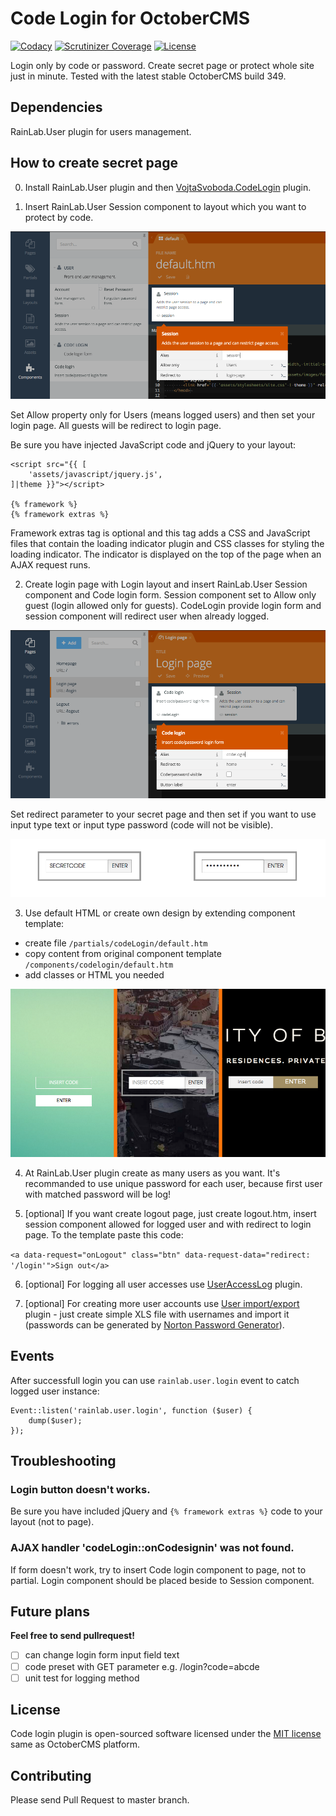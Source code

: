 # Code Login for OctoberCMS

[![Codacy](https://img.shields.io/codacy/daf6a9ebd03540aeb3af7ff1c4dff8ce.svg)](https://www.codacy.com/app/vojtasvoboda/oc-codelogin-plugin)
[![Scrutinizer Coverage](https://img.shields.io/scrutinizer/g/vojtasvoboda/oc-codelogin-plugin.svg)](https://scrutinizer-ci.com/g/vojtasvoboda/oc-codelogin-plugin/?branch=master)
[![License](https://img.shields.io/badge/license-MIT-blue.svg)](https://github.com/vojtasvoboda/oc-codelogin-plugin/blob/master/LICENSE.md)

Login only by code or password. Create secret page or protect whole site just in minute. Tested with the latest stable OctoberCMS build 349.

## Dependencies

RainLab.User plugin for users management.

## How to create secret page

0) Install RainLab.User plugin and then [VojtaSvoboda.CodeLogin](http://octobercms.com/plugin/vojtasvoboda-codelogin) plugin.

1) Insert RainLab.User Session component to layout which you want to protect by code.

<p>
    <img src="assets/images/1-place-session-component.png" alt="Screenshot of Session component placed at layout">
</p>

Set Allow property only for Users (means logged users) and then set your login page. All guests will be redirect to login page.

Be sure you have injected JavaScript code and jQuery to your layout:

```
<script src="{{ [
    'assets/javascript/jquery.js',
]|theme }}"></script>

{% framework %}
{% framework extras %}
```

Framework extras tag is optional and this tag adds a CSS and JavaScript files that contain the loading indicator plugin and CSS classes for styling the loading indicator. The indicator is displayed on the top of the page when an AJAX request runs.

2) Create login page with Login layout and insert RainLab.User Session component and Code login form. 
Session component set to Allow only guest (login allowed only for guests). 
CodeLogin provide login form and session component will redirect user when already logged.

<p>
    <img src="assets/images/2-create-login-page.png" alt="Screenshot of Login page with Session and Code login form">
</p>

Set redirect parameter to your secret page and then set if you want to use input type text or input type password (code will not be visible).

<p>
    <img src="assets/images/3-password-visible-or-not.png" alt="Screenshot of Login form with visible password">
</p>

3) Use default HTML or create own design by extending component template:

- create file `/partials/codeLogin/default.htm`
- copy content from original component template `/components/codelogin/default.htm`
- add classes or HTML you needed

<p>
    <img src="assets/images/4-create-your-own-design.png" alt="Screenshot of custom designs">
</p>

4) At RainLab.User plugin create as many users as you want. It's recommanded to use unique password for each user, because first user with matched password will be log!

5) [optional] If you want create logout page, just create logout.htm, insert session component allowed for logged user and with redirect to login page. To the template paste this code:

`<a data-request="onLogout" class="btn" data-request-data="redirect: '/login'">Sign out</a>`

6) [optional] For logging all user accesses use [UserAccessLog](http://octobercms.com/plugin/vojtasvoboda-useraccesslog) plugin.

7) [optional] For creating more user accounts use [User import/export](http://octobercms.com/plugin/vojtasvoboda-userimportexport) plugin - just create simple XLS file with usernames and import it (passwords can be generated by [Norton Password Generator](https://identitysafe.norton.com/password-generator/)).

## Events

After successfull login you can use `rainlab.user.login` event to catch logged user instance:

```
Event::listen('rainlab.user.login', function ($user) {
    dump($user);
});
```

## Troubleshooting

### Login button doesn't works.

Be sure you have included jQuery and `{% framework extras %}` code to your layout (not to page).

### AJAX handler 'codeLogin::onCodesignin' was not found.

If form doesn't work, try to insert Code login component to page, not to partial. Login component should be placed beside to Session component.

## Future plans

**Feel free to send pullrequest!**

- [ ] can change login form input field text
- [ ] code preset with GET parameter e.g. /login?code=abcde
- [ ] unit test for logging method

## License

Code login plugin is open-sourced software licensed under the [MIT license](http://opensource.org/licenses/MIT) same as OctoberCMS platform.

## Contributing

Please send Pull Request to master branch.